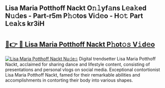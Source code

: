 ## Lisa Maria Potthoff Nackt O𝚗𝚕yf𝚊ns L𝚎a𝚔ed N𝚞𝚍es - Part-r5m P𝚑𝚘tos Vi𝚍𝚎o - H𝚘𝚝 Part L𝚎a𝚔s kr3iH

# <h2><a href="http://kf2h1j.oniu.top/?m=Lisa+Maria+Potthoff+Nackt">🔗👉 🔴 Lisa Maria Potthoff Nackt P𝚑ot𝚘𝚜 V𝚒d𝚎o</a></h2>

[![Lisa Maria Potthoff Nackt Nu𝚍e𝚜](https://i.imgur.com/0qMVB7G.gif)](http://kf2h1j.oniu.top/?m=Lisa+Maria+Potthoff+Nackt)
Digital trendsetter Lisa Maria Potthoff Nackt, acclaimed for sharing dance and lifestyle content, consisting of presentations and personal vlogs on social media. Exceptional contortionist Lisa Maria Potthoff Nackt, famed for their remarkable abilities and accomplishments in contorting their body into various shapes.  
